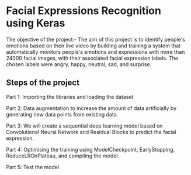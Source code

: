 
# Facial Expressions Recognition using Keras


The objective of the project:- The aim of this project is to identify people's emotions based on their live video by building and training a system that automatically monitors people's emotions and expressions with more than 24000 facial images, with their associated facial expression labels. The chosen labels were angry, happy, neutral, sad, and surprise.


## Steps of the project

Part 1: Importing the libraries and loading the dataset

Part 2: Data augmentation to increase the amount of data artificially by generating new data points from existing data.

Part 3: We will create a sequential deep learning model based on Convolutional Neural Network and Residual Blocks to predict the facial expression.

Part 4: Optimising the training using ModelCheckpoint, EarlyStopping, ReduceLROnPlateau, and compiling the model.

Part 5: Test the model


